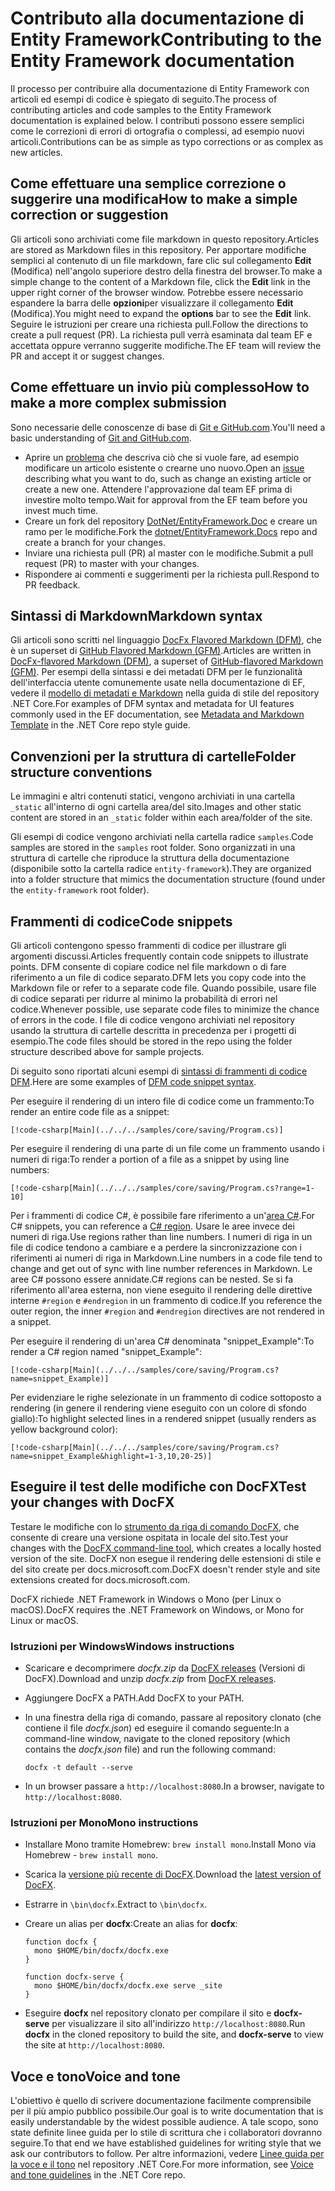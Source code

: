# <a name="contributing-to-the-entity-framework-documentation"></a><span data-ttu-id="21165-101">Contributo alla documentazione di Entity Framework</span><span class="sxs-lookup"><span data-stu-id="21165-101">Contributing to the Entity Framework documentation</span></span>

<span data-ttu-id="21165-102">Il processo per contribuire alla documentazione di Entity Framework con articoli ed esempi di codice è spiegato di seguito.</span><span class="sxs-lookup"><span data-stu-id="21165-102">The process of contributing articles and code samples to the Entity Framework documentation is explained below.</span></span> <span data-ttu-id="21165-103">I contributi possono essere semplici come le correzioni di errori di ortografia o complessi, ad esempio nuovi articoli.</span><span class="sxs-lookup"><span data-stu-id="21165-103">Contributions can be as simple as typo corrections or as complex as new articles.</span></span>

## <a name="how-to-make-a-simple-correction-or-suggestion"></a><span data-ttu-id="21165-104">Come effettuare una semplice correzione o suggerire una modifica</span><span class="sxs-lookup"><span data-stu-id="21165-104">How to make a simple correction or suggestion</span></span>

<span data-ttu-id="21165-105">Gli articoli sono archiviati come file markdown in questo repository.</span><span class="sxs-lookup"><span data-stu-id="21165-105">Articles are stored as Markdown files in this repository.</span></span> <span data-ttu-id="21165-106">Per apportare modifiche semplici al contenuto di un file markdown, fare clic sul collegamento **Edit** (Modifica) nell'angolo superiore destro della finestra del browser.</span><span class="sxs-lookup"><span data-stu-id="21165-106">To make a simple change to the content of a Markdown file, click the **Edit** link in the upper right corner of the browser window.</span></span> <span data-ttu-id="21165-107">Potrebbe essere necessario espandere la barra delle **opzioni**per visualizzare il collegamento **Edit** (Modifica).</span><span class="sxs-lookup"><span data-stu-id="21165-107">You might need to expand the **options** bar to see the **Edit** link.</span></span> <span data-ttu-id="21165-108">Seguire le istruzioni per creare una richiesta pull.</span><span class="sxs-lookup"><span data-stu-id="21165-108">Follow the directions to create a pull request (PR).</span></span> <span data-ttu-id="21165-109">La richiesta pull verrà esaminata dal team EF e accettata oppure verranno suggerite modifiche.</span><span class="sxs-lookup"><span data-stu-id="21165-109">The EF team will review the PR and accept it or suggest changes.</span></span>

## <a name="how-to-make-a-more-complex-submission"></a><span data-ttu-id="21165-110">Come effettuare un invio più complesso</span><span class="sxs-lookup"><span data-stu-id="21165-110">How to make a more complex submission</span></span>

<span data-ttu-id="21165-111">Sono necessarie delle conoscenze di base di [Git e GitHub.com](https://guides.github.com/activities/hello-world/).</span><span class="sxs-lookup"><span data-stu-id="21165-111">You'll need a basic understanding of [Git and GitHub.com](https://guides.github.com/activities/hello-world/).</span></span>

* <span data-ttu-id="21165-112">Aprire un [problema](https://github.com/dotnet/EntityFramework.Docs/issues/new) che descriva ciò che si vuole fare, ad esempio modificare un articolo esistente o crearne uno nuovo.</span><span class="sxs-lookup"><span data-stu-id="21165-112">Open an [issue](https://github.com/dotnet/EntityFramework.Docs/issues/new) describing what you want to do, such as change an existing article or create a new one.</span></span> <span data-ttu-id="21165-113">Attendere l'approvazione dal team EF prima di investire molto tempo.</span><span class="sxs-lookup"><span data-stu-id="21165-113">Wait for approval from the EF team before you invest much time.</span></span>
* <span data-ttu-id="21165-114">Creare un fork del repository [DotNet/EntityFramework.Doc](https://github.com/dotnet/EntityFramework.Docs/) e creare un ramo per le modifiche.</span><span class="sxs-lookup"><span data-stu-id="21165-114">Fork the [dotnet/EntityFramework.Docs](https://github.com/dotnet/EntityFramework.Docs/) repo and create a branch for your changes.</span></span>
* <span data-ttu-id="21165-115">Inviare una richiesta pull (PR) al master con le modifiche.</span><span class="sxs-lookup"><span data-stu-id="21165-115">Submit a pull request (PR) to master with your changes.</span></span>
* <span data-ttu-id="21165-116">Rispondere ai commenti e suggerimenti per la richiesta pull.</span><span class="sxs-lookup"><span data-stu-id="21165-116">Respond to PR feedback.</span></span>

## <a name="markdown-syntax"></a><span data-ttu-id="21165-117">Sintassi di Markdown</span><span class="sxs-lookup"><span data-stu-id="21165-117">Markdown syntax</span></span>

<span data-ttu-id="21165-118">Gli articoli sono scritti nel linguaggio [DocFx Flavored Markdown (DFM)](http://dotnet.github.io/docfx/spec/docfx_flavored_markdown.html), che è un superset di [GitHub Flavored Markdown (GFM)](https://guides.github.com/features/mastering-markdown/).</span><span class="sxs-lookup"><span data-stu-id="21165-118">Articles are written in [DocFx-flavored Markdown (DFM)](http://dotnet.github.io/docfx/spec/docfx_flavored_markdown.html), a superset of [GitHub-flavored Markdown (GFM)](https://guides.github.com/features/mastering-markdown/).</span></span> <span data-ttu-id="21165-119">Per esempi della sintassi e dei metadati DFM per le funzionalità dell'interfaccia utente comunemente usate nella documentazione di EF, vedere il [modello di metadati e Markdown](https://github.com/dotnet/docs/blob/master/styleguide/template.md) nella guida di stile del repository .NET Core.</span><span class="sxs-lookup"><span data-stu-id="21165-119">For examples of DFM syntax and metadata for UI features commonly used in the EF documentation, see [Metadata and Markdown Template](https://github.com/dotnet/docs/blob/master/styleguide/template.md) in the .NET Core repo style guide.</span></span>

## <a name="folder-structure-conventions"></a><span data-ttu-id="21165-120">Convenzioni per la struttura di cartelle</span><span class="sxs-lookup"><span data-stu-id="21165-120">Folder structure conventions</span></span>

<span data-ttu-id="21165-121">Le immagini e altri contenuti statici, vengono archiviati in una cartella `_static` all'interno di ogni cartella area/del sito.</span><span class="sxs-lookup"><span data-stu-id="21165-121">Images and other static content are stored in an `_static` folder within each area/folder of the site.</span></span>

<span data-ttu-id="21165-122">Gli esempi di codice vengono archiviati nella cartella radice `samples`.</span><span class="sxs-lookup"><span data-stu-id="21165-122">Code samples are stored in the `samples` root folder.</span></span> <span data-ttu-id="21165-123">Sono organizzati in una struttura di cartelle che riproduce la struttura della documentazione (disponibile sotto la cartella radice `entity-framework`).</span><span class="sxs-lookup"><span data-stu-id="21165-123">They are organized into a folder structure that mimics the documentation structure (found under the `entity-framework` root folder).</span></span>

## <a name="code-snippets"></a><span data-ttu-id="21165-124">Frammenti di codice</span><span class="sxs-lookup"><span data-stu-id="21165-124">Code snippets</span></span>

<span data-ttu-id="21165-125">Gli articoli contengono spesso frammenti di codice per illustrare gli argomenti discussi.</span><span class="sxs-lookup"><span data-stu-id="21165-125">Articles frequently contain code snippets to illustrate points.</span></span> <span data-ttu-id="21165-126">DFM consente di copiare codice nel file markdown o di fare riferimento a un file di codice separato.</span><span class="sxs-lookup"><span data-stu-id="21165-126">DFM lets you copy code into the Markdown file or refer to a separate code file.</span></span> <span data-ttu-id="21165-127">Quando possibile, usare file di codice separati per ridurre al minimo la probabilità di errori nel codice.</span><span class="sxs-lookup"><span data-stu-id="21165-127">Whenever possible, use separate code files to minimize the chance of errors in the code.</span></span> <span data-ttu-id="21165-128">I file di codice vengono archiviati nel repository usando la struttura di cartelle descritta in precedenza per i progetti di esempio.</span><span class="sxs-lookup"><span data-stu-id="21165-128">The code files should be stored in the repo using the folder structure described above for sample projects.</span></span>

<span data-ttu-id="21165-129">Di seguito sono riportati alcuni esempi di [sintassi di frammenti di codice DFM](http://dotnet.github.io/docfx/spec/docfx_flavored_markdown.html#code-snippet).</span><span class="sxs-lookup"><span data-stu-id="21165-129">Here are some examples of [DFM code snippet syntax](http://dotnet.github.io/docfx/spec/docfx_flavored_markdown.html#code-snippet).</span></span>

<span data-ttu-id="21165-130">Per eseguire il rendering di un intero file di codice come un frammento:</span><span class="sxs-lookup"><span data-stu-id="21165-130">To render an entire code file as a snippet:</span></span>

```none
[!code-csharp[Main](../../../samples/core/saving/Program.cs)]
```

<span data-ttu-id="21165-131">Per eseguire il rendering di una parte di un file come un frammento usando i numeri di riga:</span><span class="sxs-lookup"><span data-stu-id="21165-131">To render a portion of a file as a snippet by using line numbers:</span></span>

```none
[!code-csharp[Main](../../../samples/core/saving/Program.cs?range=1-10]
```

<span data-ttu-id="21165-132">Per i frammenti di codice C#, è possibile fare riferimento a un'[area C#](https://msdn.microsoft.com/library/9a1ybwek.aspx).</span><span class="sxs-lookup"><span data-stu-id="21165-132">For C# snippets, you can reference a [C# region](https://msdn.microsoft.com/library/9a1ybwek.aspx).</span></span> <span data-ttu-id="21165-133">Usare le aree invece dei numeri di riga.</span><span class="sxs-lookup"><span data-stu-id="21165-133">Use regions rather than line numbers.</span></span> <span data-ttu-id="21165-134">I numeri di riga in un file di codice tendono a cambiare e a perdere la sincronizzazione con i riferimenti ai numeri di riga in Markdown.</span><span class="sxs-lookup"><span data-stu-id="21165-134">Line numbers in a code file tend to change and get out of sync with line number references in Markdown.</span></span> <span data-ttu-id="21165-135">Le aree C# possono essere annidate.</span><span class="sxs-lookup"><span data-stu-id="21165-135">C# regions can be nested.</span></span> <span data-ttu-id="21165-136">Se si fa riferimento all'area esterna, non viene eseguito il rendering delle direttive interne `#region` e `#endregion` in un frammento di codice.</span><span class="sxs-lookup"><span data-stu-id="21165-136">If you reference the outer region, the inner `#region` and `#endregion` directives are not rendered in a snippet.</span></span>

<span data-ttu-id="21165-137">Per eseguire il rendering di un'area C# denominata "snippet_Example":</span><span class="sxs-lookup"><span data-stu-id="21165-137">To render a C# region named "snippet_Example":</span></span>

```none
[!code-csharp[Main](../../../samples/core/saving/Program.cs?name=snippet_Example)]
```

<span data-ttu-id="21165-138">Per evidenziare le righe selezionate in un frammento di codice sottoposto a rendering (in genere il rendering viene eseguito con un colore di sfondo giallo):</span><span class="sxs-lookup"><span data-stu-id="21165-138">To highlight selected lines in a rendered snippet (usually renders as yellow background color):</span></span>

```none
[!code-csharp[Main](../../../samples/core/saving/Program.cs?name=snippet_Example&highlight=1-3,10,20-25)]
```

## <a name="test-your-changes-with-docfx"></a><span data-ttu-id="21165-139">Eseguire il test delle modifiche con DocFX</span><span class="sxs-lookup"><span data-stu-id="21165-139">Test your changes with DocFX</span></span>

<span data-ttu-id="21165-140">Testare le modifiche con lo [strumento da riga di comando DocFX](https://dotnet.github.io/docfx/tutorial/docfx_getting_started.html#2-use-docfx-as-a-command-line-tool), che consente di creare una versione ospitata in locale del sito.</span><span class="sxs-lookup"><span data-stu-id="21165-140">Test your changes with the [DocFX command-line tool](https://dotnet.github.io/docfx/tutorial/docfx_getting_started.html#2-use-docfx-as-a-command-line-tool), which creates a locally hosted version of the site.</span></span> <span data-ttu-id="21165-141">DocFX non esegue il rendering delle estensioni di stile e del sito create per docs.microsoft.com.</span><span class="sxs-lookup"><span data-stu-id="21165-141">DocFX doesn't render style and site extensions created for docs.microsoft.com.</span></span>

<span data-ttu-id="21165-142">DocFX richiede .NET Framework in Windows o Mono (per Linux o macOS).</span><span class="sxs-lookup"><span data-stu-id="21165-142">DocFX requires the .NET Framework on Windows, or Mono for Linux or macOS.</span></span>

### <a name="windows-instructions"></a><span data-ttu-id="21165-143">Istruzioni per Windows</span><span class="sxs-lookup"><span data-stu-id="21165-143">Windows instructions</span></span>

* <span data-ttu-id="21165-144">Scaricare e decomprimere *docfx.zip* da [DocFX releases](https://github.com/dotnet/docfx/releases) (Versioni di DocFX).</span><span class="sxs-lookup"><span data-stu-id="21165-144">Download and unzip *docfx.zip* from [DocFX releases](https://github.com/dotnet/docfx/releases).</span></span>
* <span data-ttu-id="21165-145">Aggiungere DocFX a PATH.</span><span class="sxs-lookup"><span data-stu-id="21165-145">Add DocFX to your PATH.</span></span>
* <span data-ttu-id="21165-146">In una finestra della riga di comando, passare al repository clonato (che contiene il file *docfx.json*) ed eseguire il comando seguente:</span><span class="sxs-lookup"><span data-stu-id="21165-146">In a command-line window, navigate to the cloned repository (which contains the *docfx.json* file) and run the following command:</span></span>

   ```console
   docfx -t default --serve
   ```

* <span data-ttu-id="21165-147">In un browser passare a `http://localhost:8080`.</span><span class="sxs-lookup"><span data-stu-id="21165-147">In a browser, navigate to `http://localhost:8080`.</span></span>

### <a name="mono-instructions"></a><span data-ttu-id="21165-148">Istruzioni per Mono</span><span class="sxs-lookup"><span data-stu-id="21165-148">Mono instructions</span></span>

* <span data-ttu-id="21165-149">Installare Mono tramite Homebrew: `brew install mono`.</span><span class="sxs-lookup"><span data-stu-id="21165-149">Install Mono via Homebrew - `brew install mono`.</span></span>
* <span data-ttu-id="21165-150">Scarica la [versione più recente di DocFX](https://github.com/dotnet/docfx/releases/tag/v2.7.2).</span><span class="sxs-lookup"><span data-stu-id="21165-150">Download the [latest version of DocFX](https://github.com/dotnet/docfx/releases/tag/v2.7.2).</span></span>
* <span data-ttu-id="21165-151">Estrarre in `\bin\docfx`.</span><span class="sxs-lookup"><span data-stu-id="21165-151">Extract to `\bin\docfx`.</span></span>
* <span data-ttu-id="21165-152">Creare un alias per **docfx**:</span><span class="sxs-lookup"><span data-stu-id="21165-152">Create an alias for **docfx**:</span></span>

  ```console
  function docfx {
    mono $HOME/bin/docfx/docfx.exe
  }

  function docfx-serve {
    mono $HOME/bin/docfx/docfx.exe serve _site
  }
  ```

* <span data-ttu-id="21165-153">Eseguire **docfx** nel repository clonato per compilare il sito e **docfx-serve** per visualizzare il sito all'indirizzo `http://localhost:8080`.</span><span class="sxs-lookup"><span data-stu-id="21165-153">Run **docfx** in the cloned repository to build the site, and **docfx-serve** to view the site at `http://localhost:8080`.</span></span>

## <a name="voice-and-tone"></a><span data-ttu-id="21165-154">Voce e tono</span><span class="sxs-lookup"><span data-stu-id="21165-154">Voice and tone</span></span>

<span data-ttu-id="21165-155">L'obiettivo è quello di scrivere documentazione facilmente comprensibile per il più ampio pubblico possibile.</span><span class="sxs-lookup"><span data-stu-id="21165-155">Our goal is to write documentation that is easily understandable by the widest possible audience.</span></span> <span data-ttu-id="21165-156">A tale scopo, sono state definite linee guida per lo stile di scrittura che i collaboratori dovranno seguire.</span><span class="sxs-lookup"><span data-stu-id="21165-156">To that end we have established guidelines for writing style that we ask our contributors to follow.</span></span> <span data-ttu-id="21165-157">Per altre informazioni, vedere [Linee guida per la voce e il tono](https://github.com/dotnet/docs/blob/master/styleguide/voice-tone.md) nel repository .NET Core.</span><span class="sxs-lookup"><span data-stu-id="21165-157">For more information, see [Voice and tone guidelines](https://github.com/dotnet/docs/blob/master/styleguide/voice-tone.md) in the .NET Core repo.</span></span>

